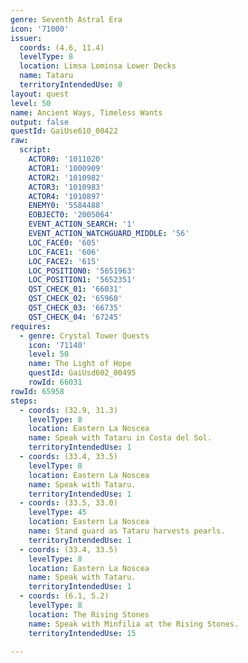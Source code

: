 ```yaml
---
genre: Seventh Astral Era
icon: '71000'
issuer:
  coords: (4.6, 11.4)
  levelType: 8
  location: Limsa Lominsa Lower Decks
  name: Tataru
  territoryIntendedUse: 0
layout: quest
level: 50
name: Ancient Ways, Timeless Wants
output: false
questId: GaiUse610_00422
raw:
  script:
    ACTOR0: '1011020'
    ACTOR1: '1000909'
    ACTOR2: '1010982'
    ACTOR3: '1010983'
    ACTOR4: '1010897'
    ENEMY0: '5584488'
    EOBJECT0: '2005064'
    EVENT_ACTION_SEARCH: '1'
    EVENT_ACTION_WATCHGUARD_MIDDLE: '56'
    LOC_FACE0: '605'
    LOC_FACE1: '606'
    LOC_FACE2: '615'
    LOC_POSITION0: '5651963'
    LOC_POSITION1: '5652351'
    QST_CHECK_01: '66031'
    QST_CHECK_02: '65960'
    QST_CHECK_03: '66735'
    QST_CHECK_04: '67245'
requires:
  - genre: Crystal Tower Quests
    icon: '71140'
    level: 50
    name: The Light of Hope
    questId: GaiUsd602_00495
    rowId: 66031
rowId: 65958
steps:
  - coords: (32.9, 31.3)
    levelType: 8
    location: Eastern La Noscea
    name: Speak with Tataru in Costa del Sol.
    territoryIntendedUse: 1
  - coords: (33.4, 33.5)
    levelType: 8
    location: Eastern La Noscea
    name: Speak with Tataru.
    territoryIntendedUse: 1
  - coords: (33.5, 33.0)
    levelType: 45
    location: Eastern La Noscea
    name: Stand guard as Tataru harvests pearls.
    territoryIntendedUse: 1
  - coords: (33.4, 33.5)
    levelType: 8
    location: Eastern La Noscea
    name: Speak with Tataru.
    territoryIntendedUse: 1
  - coords: (6.1, 5.2)
    levelType: 8
    location: The Rising Stones
    name: Speak with Minfilia at the Rising Stones.
    territoryIntendedUse: 15

---
```

